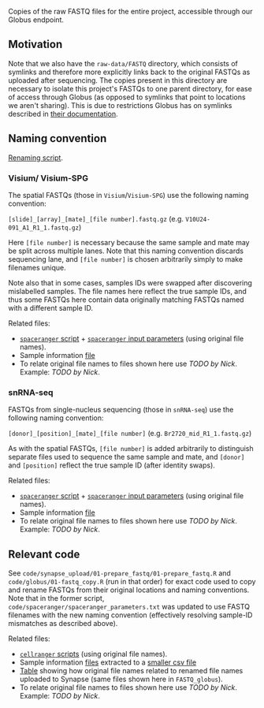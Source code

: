 Copies of the raw FASTQ files for the entire project, accessible through our Globus endpoint.

## Motivation

Note that we also have the `raw-data/FASTQ` directory, which consists of symlinks and therefore more explicitly links back to the original FASTQs as uploaded after sequencing. The copies present in this directory are necessary to isolate this project's FASTQs to one parent directory, for ease of access through Globus (as opposed to symlinks that point to locations we aren't sharing). This is due to restrictions Globus has on symlinks described in [their documentation](https://docs.globus.org/faq/transfer-sharing/#how_does_globus_handle_symlinks).

## Naming convention

[Renaming script](https://github.com/LieberInstitute/spatialDLPFC/blob/main/code/globus/01-fastq_copy.R).

### Visium/ Visium-SPG

The spatial FASTQs (those in `Visium`/`Visium-SPG`) use the following naming convention:

`[slide]_[array]_[mate]_[file number].fastq.gz` (e.g. `V10U24-091_A1_R1_1.fastq.gz`)

Here `[file number]` is necessary because the same sample and mate may be split across multiple lanes. Note that this naming convention discards sequencing lane, and `[file number]` is chosen arbitrarily simply to make filenames unique.

Note also that in some cases, samples IDs were swapped after discovering mislabelled samples. The file names here reflect the true sample IDs, and thus some FASTQs here contain data originally matching FASTQs named with a different sample ID.

Related files:

* [`spaceranger` script](https://github.com/LieberInstitute/spatialDLPFC/blob/main/code/spaceranger/rerun_spaceranger.sh) + [`spaceranger` input parameters](https://github.com/LieberInstitute/spatialDLPFC/blob/main/code/spaceranger/spaceranger_parameters.txt) (using original file names).
* Sample information [file](https://github.com/LieberInstitute/spatialDLPFC/blob/main/raw-data/sample_info/Visium_dlpfc_mastersheet.xlsx)
* To relate original file names to files shown here use _TODO by Nick_. Example: _TODO by Nick_.

### snRNA-seq

FASTQs from single-nucleus sequencing (those in `snRNA-seq`) use the following naming convention:

`[donor]_[position]_[mate]_[file number]` (e.g. `Br2720_mid_R1_1.fastq.gz`)

As with the spatial FASTQs, `[file number]` is added arbitrarily to distinguish separate files used to sequence the same sample and mate, and `[donor]` and `[position]` reflect the true sample ID (after identity swaps).

Related files:

* [`spaceranger` script](https://github.com/LieberInstitute/spatialDLPFC/blob/main/code/spaceranger_IF/01_spaceranger_IF.sh) + [`spaceranger` input parameters](https://github.com/LieberInstitute/spatialDLPFC/blob/main/code/spaceranger_IF/spaceranger_IF_parameters.txt) (using original file names).
* Sample information [file](https://github.com/LieberInstitute/spatialDLPFC/blob/main/raw-data/sample_info/Visium_IF_DLPFC_MasterExcel_01262022.xlsx)
* To relate original file names to files shown here use _TODO by Nick_. Example: _TODO by Nick_.

## Relevant code

See `code/synapse_upload/01-prepare_fastq/01-prepare_fastq.R` and `code/globus/01-fastq_copy.R` (run in that order) for exact code used to copy and rename FASTQs from their original locations and naming conventions. Note that in the former script, `code/spaceranger/spaceranger_parameters.txt` was updated to use FASTQ filenames with the new naming convention (effectively resolving sample-ID mismatches as described above).

Related files:

* [`cellranger` scripts](https://github.com/LieberInstitute/DLPFC_snRNAseq/tree/main/code/01_align) (using original file names).
* Sample information [files](https://github.com/LieberInstitute/DLPFC_snRNAseq/tree/main/raw-data/sample_info) extracted to a [smaller csv file](https://github.com/LieberInstitute/DLPFC_snRNAseq/blob/main/processed-data/04_synapse_upload/pd.csv)
* [Table](https://github.com/LieberInstitute/DLPFC_snRNAseq/blob/main/processed-data/04_synapse_upload/fastq_renaming_scheme.csv) showing how original file names related to renamed file names uploaded to Synapse (same files shown here in `FASTQ_globus`).
* To relate original file names to files shown here use _TODO by Nick_. Example: _TODO by Nick_.
